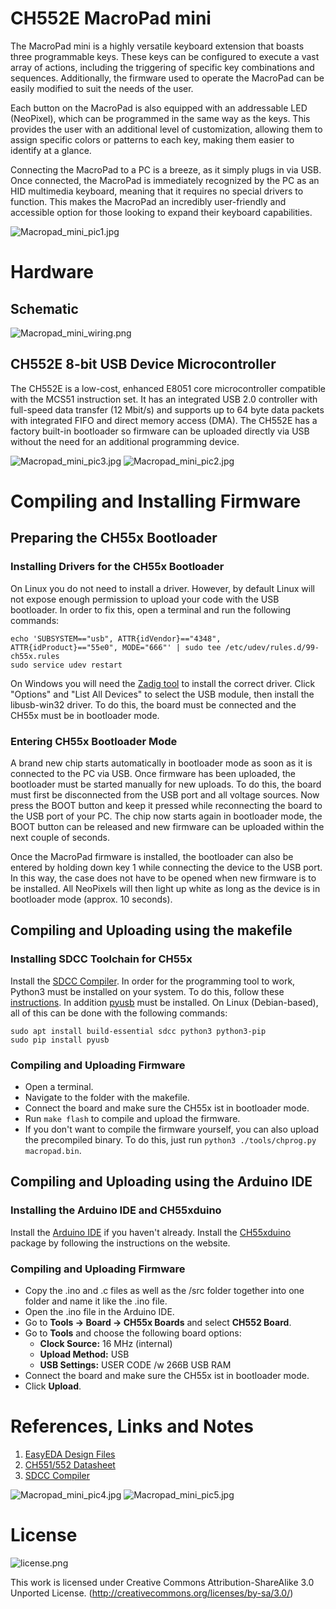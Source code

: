# CH552E MacroPad mini
The MacroPad mini is a highly versatile keyboard extension that boasts three programmable keys. These keys can be configured to execute a vast array of actions, including the triggering of specific key combinations and sequences. Additionally, the firmware used to operate the MacroPad can be easily modified to suit the needs of the user.

Each button on the MacroPad is also equipped with an addressable LED (NeoPixel), which can be programmed in the same way as the keys. This provides the user with an additional level of customization, allowing them to assign specific colors or patterns to each key, making them easier to identify at a glance.

Connecting the MacroPad to a PC is a breeze, as it simply plugs in via USB. Once connected, the MacroPad is immediately recognized by the PC as an HID multimedia keyboard, meaning that it requires no special drivers to function. This makes the MacroPad an incredibly user-friendly and accessible option for those looking to expand their keyboard capabilities.

![Macropad_mini_pic1.jpg](https://raw.githubusercontent.com/wagiminator/CH552-Macropad-mini/main/documentation/Macropad_mini_pic1.jpg)

# Hardware
## Schematic
![Macropad_mini_wiring.png](https://raw.githubusercontent.com/wagiminator/CH552-Macropad-mini/main/documentation/Macropad_mini_wiring.png)

## CH552E 8-bit USB Device Microcontroller
The CH552E is a low-cost, enhanced E8051 core microcontroller compatible with the MCS51 instruction set. It has an integrated USB 2.0 controller with full-speed data transfer (12 Mbit/s) and supports up to 64 byte data packets with integrated FIFO and direct memory access (DMA). The CH552E has a factory built-in bootloader so firmware can be uploaded directly via USB without the need for an additional programming device.

![Macropad_mini_pic3.jpg](https://raw.githubusercontent.com/wagiminator/CH552-Macropad-mini/main/documentation/Macropad_mini_pic3.jpg)
![Macropad_mini_pic2.jpg](https://raw.githubusercontent.com/wagiminator/CH552-Macropad-mini/main/documentation/Macropad_mini_pic2.jpg)

# Compiling and Installing Firmware
## Preparing the CH55x Bootloader
### Installing Drivers for the CH55x Bootloader
On Linux you do not need to install a driver. However, by default Linux will not expose enough permission to upload your code with the USB bootloader. In order to fix this, open a terminal and run the following commands:

```
echo 'SUBSYSTEM=="usb", ATTR{idVendor}=="4348", ATTR{idProduct}=="55e0", MODE="666"' | sudo tee /etc/udev/rules.d/99-ch55x.rules
sudo service udev restart
```

On Windows you will need the [Zadig tool](https://zadig.akeo.ie/) to install the correct driver. Click "Options" and "List All Devices" to select the USB module, then install the libusb-win32 driver. To do this, the board must be connected and the CH55x must be in bootloader mode.

### Entering CH55x Bootloader Mode
A brand new chip starts automatically in bootloader mode as soon as it is connected to the PC via USB. Once firmware has been uploaded, the bootloader must be started manually for new uploads. To do this, the board must first be disconnected from the USB port and all voltage sources. Now press the BOOT button and keep it pressed while reconnecting the board to the USB port of your PC. The chip now starts again in bootloader mode, the BOOT button can be released and new firmware can be uploaded within the next couple of seconds.

Once the MacroPad firmware is installed, the bootloader can also be entered by holding down key 1 while connecting the device to the USB port. In this way, the case does not have to be opened when new firmware is to be installed. All NeoPixels will then light up white as long as the device is in bootloader mode (approx. 10 seconds).

## Compiling and Uploading using the makefile
### Installing SDCC Toolchain for CH55x
Install the [SDCC Compiler](https://sdcc.sourceforge.net/). In order for the programming tool to work, Python3 must be installed on your system. To do this, follow these [instructions](https://www.pythontutorial.net/getting-started/install-python/). In addition [pyusb](https://github.com/pyusb/pyusb) must be installed. On Linux (Debian-based), all of this can be done with the following commands:

```
sudo apt install build-essential sdcc python3 python3-pip
sudo pip install pyusb
```

### Compiling and Uploading Firmware
- Open a terminal.
- Navigate to the folder with the makefile. 
- Connect the board and make sure the CH55x ist in bootloader mode. 
- Run ```make flash``` to compile and upload the firmware. 
- If you don't want to compile the firmware yourself, you can also upload the precompiled binary. To do this, just run ```python3 ./tools/chprog.py macropad.bin```.

## Compiling and Uploading using the Arduino IDE
### Installing the Arduino IDE and CH55xduino
Install the [Arduino IDE](https://www.arduino.cc/en/software) if you haven't already. Install the [CH55xduino](https://github.com/DeqingSun/ch55xduino) package by following the instructions on the website.

### Compiling and Uploading Firmware
- Copy the .ino and .c files as well as the /src folder together into one folder and name it like the .ino file. 
- Open the .ino file in the Arduino IDE.
- Go to **Tools -> Board -> CH55x Boards** and select **CH552 Board**.
- Go to **Tools** and choose the following board options:
  - **Clock Source:**   16 MHz (internal)
  - **Upload Method:**  USB
  - **USB Settings:**   USER CODE /w 266B USB RAM
- Connect the board and make sure the CH55x ist in bootloader mode. 
- Click **Upload**.

# References, Links and Notes
1. [EasyEDA Design Files](https://oshwlab.com/wagiminator)
2. [CH551/552 Datasheet](http://www.wch-ic.com/downloads/CH552DS1_PDF.html)
3. [SDCC Compiler](https://sdcc.sourceforge.net/)

![Macropad_mini_pic4.jpg](https://raw.githubusercontent.com/wagiminator/CH552-Macropad-mini/main/documentation/Macropad_mini_pic4.jpg)
![Macropad_mini_pic5.jpg](https://raw.githubusercontent.com/wagiminator/CH552-Macropad-mini/main/documentation/Macropad_mini_pic5.jpg)

# License
![license.png](https://i.creativecommons.org/l/by-sa/3.0/88x31.png)

This work is licensed under Creative Commons Attribution-ShareAlike 3.0 Unported License. 
(http://creativecommons.org/licenses/by-sa/3.0/)
